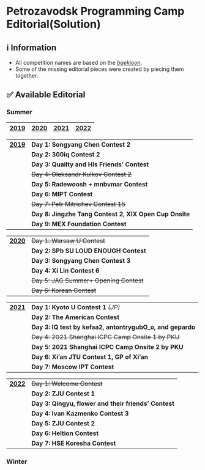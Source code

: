 # Petrozavodsk Programming Camp Editorial(Solution)


## :information_source: Information
* All competition names are based on the [*baekjoon*](https://noj.am/).
* Some of the missing editorial pieces were created by piecing them together.

## :white_check_mark: Available Editorial
### Summer
| [**2019**](../../tree/main/Summer%202019) | [**2020**](../../tree/main/Summer%202020) | [**2021**](../../tree/main/Summer%202021) | [**2022**](../../tree/main/Summer%202022) |
|-|-|-|-|

|||
|:-|:-|
| [**2019**](../../tree/main/Summer%202019) | **Day 1: Songyang Chen Contest 2** |
| | **Day 2: 300iq Contest 2** |
| | **Day 3: Quailty and His Friends’ Contest** |
| | ~~Day 4: Oleksandr Kulkov Contest 2~~ |
| | **Day 5: Radewoosh + mnbvmar Contest** |
| | **Day 6: MIPT Contest** |
| | ~~Day 7: Petr Mitrichev Contest 15~~ |
| | **Day 8: Jingzhe Tang Contest 2, XIX Open Cup Onsite** |
| | **Day 9: MEX Foundation Contest** |

|||
|:-|:-|
| [**2020**](../../tree/main/Summer%202020) | ~~Day 1: Warsaw U Contest~~ |
| | **Day 2: SPb SU LOUD ENOUGH Contest** |
| | **Day 3: Songyang Chen Contest 3** |
| | **Day 4: Xi Lin Contest 6** |
| | ~~Day 5: JAG Summer+ Opening Contest~~ |
| | ~~Day 6: Korean Contest~~ |

|||
|:-|:-|
| [**2021**](../../tree/main/Summer%202021) | **Day 1: Kyoto U Contest 1** _(JP)_ |
| | **Day 2: The American Contest** |
| | **Day 3: IQ test by kefaa2, antontrygubO_o, and gepardo** |
| | ~~Day 4: 2021 Shanghai ICPC Camp Onsite 1 by PKU~~ |
| | **Day 5: 2021 Shanghai ICPC Camp Onsite 2 by PKU** |
| | **Day 6: Xi’an JTU Contest 1, GP of Xi’an** |
| | **Day 7: Moscow IPT Contest** |

|||
|:-|:-|
| [**2022**](../../tree/main/Summer%202022) | ~~Day 1: Welcome Contest~~ |
| | **Day 2: ZJU Contest 1** |
| | **Day 3: Qingyu, flower and their friends’ Contest** |
| | **Day 4: Ivan Kazmenko Contest 3** |
| | **Day 5: ZJU Contest 2** |
| | **Day 6: Heltion Contest** |
| | **Day 7: HSE Koresha Contest** |
### Winter
